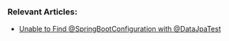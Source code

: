 ### Relevant Articles:

- [Unable to Find @SpringBootConfiguration with @DataJpaTest](https://www.baeldung.com/spring-boot-unable-to-find-springbootconfiguration-with-datajpatest)
